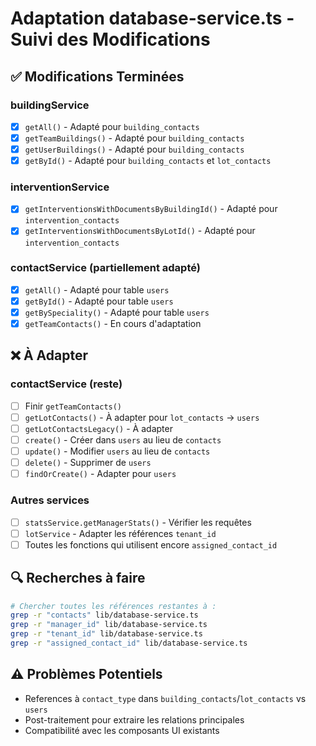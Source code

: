 # Adaptation database-service.ts - Suivi des Modifications

## ✅ Modifications Terminées

### buildingService
- [x] `getAll()` - Adapté pour `building_contacts`
- [x] `getTeamBuildings()` - Adapté pour `building_contacts`
- [x] `getUserBuildings()` - Adapté pour `building_contacts`
- [x] `getById()` - Adapté pour `building_contacts` et `lot_contacts`

### interventionService
- [x] `getInterventionsWithDocumentsByBuildingId()` - Adapté pour `intervention_contacts`
- [x] `getInterventionsWithDocumentsByLotId()` - Adapté pour `intervention_contacts`

### contactService (partiellement adapté)
- [x] `getAll()` - Adapté pour table `users`
- [x] `getById()` - Adapté pour table `users`  
- [x] `getBySpeciality()` - Adapté pour table `users`
- [x] `getTeamContacts()` - En cours d'adaptation

## ❌ À Adapter

### contactService (reste)
- [ ] Finir `getTeamContacts()` 
- [ ] `getLotContacts()` - À adapter pour `lot_contacts` → `users`
- [ ] `getLotContactsLegacy()` - À adapter 
- [ ] `create()` - Créer dans `users` au lieu de `contacts`
- [ ] `update()` - Modifier `users` au lieu de `contacts`
- [ ] `delete()` - Supprimer de `users`
- [ ] `findOrCreate()` - Adapter pour `users`

### Autres services
- [ ] `statsService.getManagerStats()` - Vérifier les requêtes
- [ ] `lotService` - Adapter les références `tenant_id`
- [ ] Toutes les fonctions qui utilisent encore `assigned_contact_id`

## 🔍 Recherches à faire
```bash
# Chercher toutes les références restantes à :
grep -r "contacts" lib/database-service.ts
grep -r "manager_id" lib/database-service.ts  
grep -r "tenant_id" lib/database-service.ts
grep -r "assigned_contact_id" lib/database-service.ts
```

## ⚠️ Problèmes Potentiels
- References à `contact_type` dans `building_contacts`/`lot_contacts` vs `users`
- Post-traitement pour extraire les relations principales
- Compatibilité avec les composants UI existants
